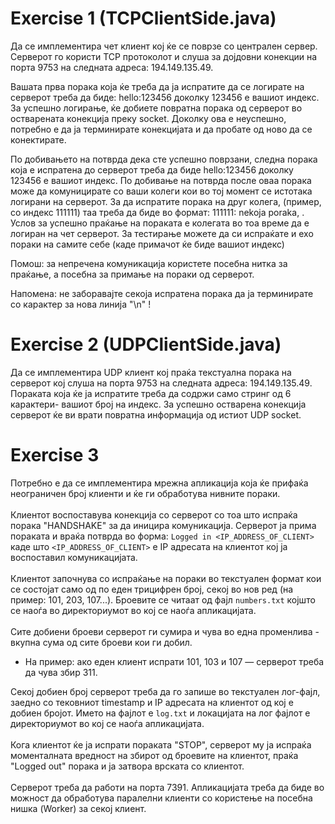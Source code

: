 # Exercise 1 (TCPClientSide.java)

Да се имплементира чет клиент кој ќе се поврзе со централен сервер. Серверот го користи TCP протоколот и слуша за дојдовни конекции на порта 9753 на следната адреса: 194.149.135.49.

Вашата прва порака која ќе треба да ја испратите да се логирате на серверот треба да биде: hello:123456 доколку 123456 е вашиот индекс. За успешно логирање, ќе добиете повратна порака од серверот во остварената конекција преку socket. Доколку ова е неуспешно, потребно е да ја терминирате конекцијата и да пробате од ново да се конектирате.


По добивањето на потврда дека сте успешно поврзани, следна порака која е испратена до серверот треба да биде hello:123456 доколку 123456 е вашиот индекс. По добивање на потврда после оваа порака може да комуницирате со ваши колеги кои во тој момент се истотака логирани на серверот. За да испратите порака на друг колега, (пример, со индекс 111111) таа треба да биде во формат: 111111: nekoja poraka, . Услов за успешно праќање на пораката е колегата во тоа време да е логиран на чет серверот. За тестирање можете да си испраќате и ехо пораки на самите себе (каде примачот ќе биде вашиот индекс)


Помош: за непречена комуникација користете посебна нитка за праќање, а посебна за примање на пораки од серверот.

Напомена: не заборавајте секоја испратена порака да ја терминирате со карактер за нова линија "\n" !

# Exercise 2 (UDPClientSide.java)
Да се имплементира UDP клиент кој праќа текстуална порака на серверот кој слуша на порта 9753 на следната адреса: 194.149.135.49. Пораката која ќе ја испратите треба да содржи само стринг од 6 карактери- вашиот број на индекс. За успешно остварена конекција серверот ќе ви врати повратна информација од истиот UDP socket.

# Exercise 3
Потребно е да се имплементира мрежна апликација која ќе прифаќа неограничен број клиенти и ќе ги обработува нивните пораки.
<br><br>
Клиентот воспоставува конекција со серверот со тоа што испраќа порака "HANDSHAKE" за да иницира комуникација.
Серверот ја прима пораката и враќа потврда во форма:
```Logged in <IP_ADDRESS_OF_CLIENT>```
каде што ```<IP_ADDRESS_OF_CLIENT>``` е IP адресата на клиентот кој ја воспоставил комуникацијата.
<br><br>
Клиентот започнува со испраќање на пораки во текстуален формат кои се состојат само од по еден трицифрен број, секој во нов ред (на пример: 101, 203, 107...). Броевите се читаат од фајл ```numbers.txt``` којшто се наоѓа во директориумот во кој се наоѓа апликацијата.
<br><br>
Сите добиени броеви серверот ги сумира и чува во една променлива - вкупна сума од сите броеви кои ги добил.
- На пример: ако еден клиент испрати 101, 103 и 107 — серверот треба да чува збир 311.


Секој добиен број серверот треба да го запише во текстуален лог-фајл, заедно со тековниот timestamp и IP адресата на клиентот од кој е добиен бројот. Името на фајлот е ```log.txt``` и локацијата на лог фајлот е директориумот во кој се наоѓа апликацијата.
<br><br>
Кога клиентот ќе ја испрати пораката "STOP", серверот му ја испраќа моменталната вредност на збирот од броевите на клиентот, праќа "Logged out" порака и ја затвора врската со клиентот.
<br><br>
Серверот треба да работи на порта 7391.
Апликацијата треба да биде во можност да обработува паралелни клиенти со користење на посебна нишка (Worker) за секој клиент.
